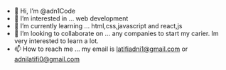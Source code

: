 - 👋 Hi, I’m @adn1Code
- 👀 I’m interested in ... web development
- 🌱 I’m currently learning ... html,css,javascript and react,js
- 💞️ I’m looking to collaborate on ... any companies to start my carier. Im very interested to learn a lot.
- 📫 How to reach me ... my email is latifiadni1@gmail.com or adnilatifi0@gmail.com

<!---
adn1Code/adn1Code is a ✨ special ✨ repository because its `README.md` (this file) appears on your GitHub profile.
You can click the Preview link to take a look at your changes.
--->
